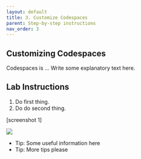 ```yaml
---
layout: default
title: 3. Customize Codespaces
parent: Step-by-step instructions
nav_order: 3
---
```


## Customizing Codespaces

Codespaces is ...
Write some explanatory text here.

## Lab Instructions

1. Do first thing.
2. Do do second thing.
  
[screenshot 1]

<img src="https://via.placeholder.com/700x500/457b9d/fff.png" />


* Tip:  Some useful information here
* Tip:  More tips please

 
 

  